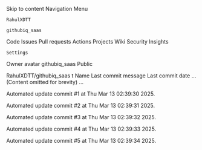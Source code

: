 Skip to content
Navigation Menu

    RahulXDTT

    githubiq_saas

Code
Issues
Pull requests
Actions
Projects
Wiki
Security
Insights

    Settings

Owner avatar
githubiq_saas
Public

RahulXDTT/githubiq_saas
t
Name	Last commit message
	Last commit date
... (Content omitted for brevity) ...


Automated update commit #1 at Thu Mar 13 02:39:30 2025.

Automated update commit #2 at Thu Mar 13 02:39:31 2025.

Automated update commit #3 at Thu Mar 13 02:39:32 2025.

Automated update commit #4 at Thu Mar 13 02:39:33 2025.

Automated update commit #5 at Thu Mar 13 02:39:34 2025.